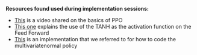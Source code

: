 **Resources found used during implementation sessions:**

* [This](https://www.youtube.com/watch?v=5P7I-xPq8u8&t=952s) is a video shared on the basics of PPO
* [This one](https://math.stackexchange.com/questions/3108216/change-of-variables-apply-tanh-to-the-gaussian-samples) explains the use of the TANH as the activation function on the Feed Forward
* [This](https://github.com/nikhilbarhate99/PPO-PyTorch/blob/master/PPO_colab.ipynb) is an implementation that we referred to for how to code the multivariatenormal policy



